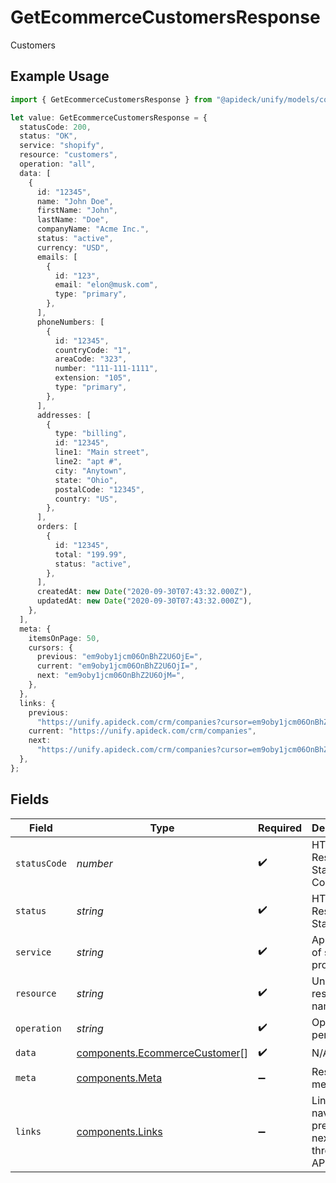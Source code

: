 # GetEcommerceCustomersResponse

Customers

## Example Usage

```typescript
import { GetEcommerceCustomersResponse } from "@apideck/unify/models/components";

let value: GetEcommerceCustomersResponse = {
  statusCode: 200,
  status: "OK",
  service: "shopify",
  resource: "customers",
  operation: "all",
  data: [
    {
      id: "12345",
      name: "John Doe",
      firstName: "John",
      lastName: "Doe",
      companyName: "Acme Inc.",
      status: "active",
      currency: "USD",
      emails: [
        {
          id: "123",
          email: "elon@musk.com",
          type: "primary",
        },
      ],
      phoneNumbers: [
        {
          id: "12345",
          countryCode: "1",
          areaCode: "323",
          number: "111-111-1111",
          extension: "105",
          type: "primary",
        },
      ],
      addresses: [
        {
          type: "billing",
          id: "12345",
          line1: "Main street",
          line2: "apt #",
          city: "Anytown",
          state: "Ohio",
          postalCode: "12345",
          country: "US",
        },
      ],
      orders: [
        {
          id: "12345",
          total: "199.99",
          status: "active",
        },
      ],
      createdAt: new Date("2020-09-30T07:43:32.000Z"),
      updatedAt: new Date("2020-09-30T07:43:32.000Z"),
    },
  ],
  meta: {
    itemsOnPage: 50,
    cursors: {
      previous: "em9oby1jcm06OnBhZ2U6OjE=",
      current: "em9oby1jcm06OnBhZ2U6OjI=",
      next: "em9oby1jcm06OnBhZ2U6OjM=",
    },
  },
  links: {
    previous:
      "https://unify.apideck.com/crm/companies?cursor=em9oby1jcm06OnBhZ2U6OjE%3D",
    current: "https://unify.apideck.com/crm/companies",
    next:
      "https://unify.apideck.com/crm/companies?cursor=em9oby1jcm06OnBhZ2U6OjM",
  },
};
```

## Fields

| Field                                                                          | Type                                                                           | Required                                                                       | Description                                                                    | Example                                                                        |
| ------------------------------------------------------------------------------ | ------------------------------------------------------------------------------ | ------------------------------------------------------------------------------ | ------------------------------------------------------------------------------ | ------------------------------------------------------------------------------ |
| `statusCode`                                                                   | *number*                                                                       | :heavy_check_mark:                                                             | HTTP Response Status Code                                                      | 200                                                                            |
| `status`                                                                       | *string*                                                                       | :heavy_check_mark:                                                             | HTTP Response Status                                                           | OK                                                                             |
| `service`                                                                      | *string*                                                                       | :heavy_check_mark:                                                             | Apideck ID of service provider                                                 | shopify                                                                        |
| `resource`                                                                     | *string*                                                                       | :heavy_check_mark:                                                             | Unified API resource name                                                      | customers                                                                      |
| `operation`                                                                    | *string*                                                                       | :heavy_check_mark:                                                             | Operation performed                                                            | all                                                                            |
| `data`                                                                         | [components.EcommerceCustomer](../../models/components/ecommercecustomer.md)[] | :heavy_check_mark:                                                             | N/A                                                                            |                                                                                |
| `meta`                                                                         | [components.Meta](../../models/components/meta.md)                             | :heavy_minus_sign:                                                             | Response metadata                                                              |                                                                                |
| `links`                                                                        | [components.Links](../../models/components/links.md)                           | :heavy_minus_sign:                                                             | Links to navigate to previous or next pages through the API                    |                                                                                |